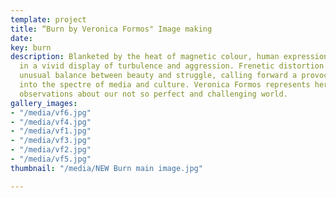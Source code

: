 ```yaml
---
template: project
title: “Burn by Veronica Formos" Image making
date: 
key: burn
description: Blanketed by the heat of magnetic colour, human expression is torn apart
  in a vivid display of turbulence and aggression. Frenetic distortion strikes an
  unusual balance between beauty and struggle, calling forward a provocative glimpse
  into the spectre of media and culture. Veronica Formos represents her feelings and
  observations about our not so perfect and challenging world.
gallery_images:
- "/media/vf6.jpg"
- "/media/vf4.jpg"
- "/media/vf1.jpg"
- "/media/vf3.jpg"
- "/media/vf2.jpg"
- "/media/vf5.jpg"
thumbnail: "/media/NEW Burn main image.jpg"

---
```

